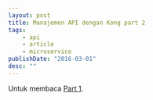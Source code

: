 ```yaml
---
layout: post
title: Manajemen API dengan Kong part 2
tags:
    - api
    - article
    - microservice
publishDate: "2016-03-01"
desc: ""
---
```


Untuk membaca [Part 1]({{site.url}}).

